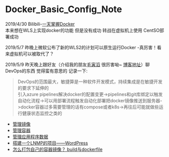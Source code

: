 # Docker_Basic_Config_Note

2019/4/30   Bilibili-[一天掌握Docker](https://www.bilibili.com/video/av49731612)<br>
本来想在WLS上实现docker的功能 但是没有成功 转战在虚拟机上使用 CentSO部署成功<br>

2019/5/7 昨晚上微软公布了新的WLS2的计划可以原生运行Docker -真厉害！看来虚拟机可以被取代了？<br>

2019/5/9 昨天晚上跟好友（介绍我的朋友[毛寅滔](https://github.com/yiluomyt) 很厉害呦~ [博客地址](https://blog.mytyiluo.cn/)）聊DevOps的东西 觉得蛮有意思的 记录一下:<br>
>DevOps的范围最大，敏捷算是一种软件开发模式，持续集成是在敏捷开发的要求下延伸的<br>
引入azure pipelines解决docker的配置变更->pipelines和git库绑定以触发自动化流程->可以用部署流程触发自动化部署把docker镜像推送到服务器->docker容器过多需要管理的话有compose或者k8s->再往后可能就做些运行健康状态监控之类的<br>
+ [管理镜像](https://github.com/lcePolarBear/Docker_Basic_Config_Note/blob/master/B站-一天掌握Docker/怎么管理镜像.md)<br>
+ [管理容器](https://github.com/lcePolarBear/Docker_Basic_Config_Note/blob/master/B站-一天掌握Docker/怎么管理容器.md)<br>
+ [管理应用程序数据](https://github.com/lcePolarBear/Docker_Basic_Config_Note/blob/master/B站-一天掌握Docker/管理应用程序数据.md)<br>
+ [搭建一个LNMP的项目——WordPress](https://github.com/lcePolarBear/Docker_Basic_Config_Note/blob/master/B站-一天掌握Docker/用LNMP平台搭建WordPress.md)<br>
+ [怎么打包自己的容器镜像？ build与dockerfile](https://github.com/lcePolarBear/Docker_Basic_Config_Note/blob/master/B站-一天掌握Docker/Dockerfile的领域.md)